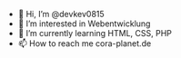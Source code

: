 - 👋 Hi, I’m @devkev0815
- 👀 I’m interested in Webentwicklung
- 🌱 I’m currently learning HTML, CSS, PHP
- 📫 How to reach me cora-planet.de

<!---
SASS, SCSS, JavaScript, React
devkev0815/devkev0815 is a ✨ special ✨ repository because its `README.md` (this file) appears on your GitHub profile.
You can click the Preview link to take a look at your changes.
--->
